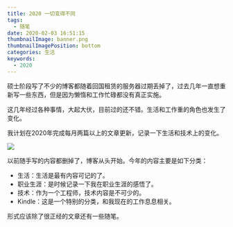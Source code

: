 ```yaml
---
title: 2020 一切变得不同
tags:
  - 随笔
date: 2020-02-03 16:51:15
thumbnailImage: banner.png
thumbnailImagePosition: bottom
categories: 生活
keywords:
  - 2020
---
```



硕士阶段写了不少的博客都随着回国租赁的服务器过期丢掉了，过去几年一直想重新写一些东西，但是因为懒惰和工作忙碌都没有真正实施。

这几年经过各种事情，大起大伏，目前过的还不错。生活和工作重的角色也发生了变化。

<!-- more -->

我计划在2020年完成每月两篇以上的文章更新，记录一下生活和技术上的变化。

![](banner.png)

以前随手写的内容都删掉了，博客从头开始。今年的内容主要是如下分类：
* 生活：生活是最有内容可记的了。
* 职业生涯：是时候记录一下我在职业生涯的感悟了。
* 技术：作为一个工程师，技术内容是不可少的。
* Kindle：这是一个特别的分类，和我现在的工作息息相关。

形式应该除了很正经的文章还有一些随笔。